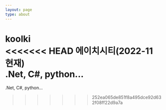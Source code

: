 ```yaml
---
layout: page
type: about
---
```


koolki   
<<<<<<< HEAD
에이치시티(2022-11 현재)   
.Net, C#, python...   
=======
   
.Net, C#, python...  
>>>>>>> 252ea065de851f8a495dce92d632f08ff22d9a7a

